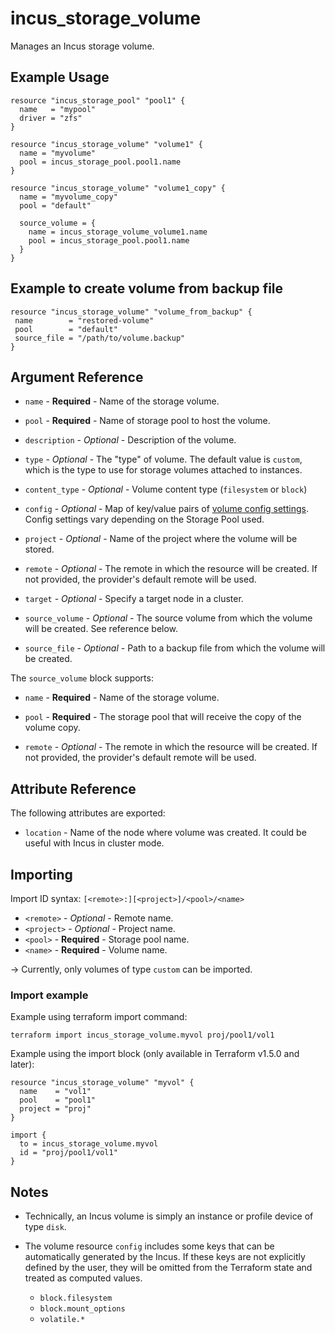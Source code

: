 # incus_storage_volume

Manages an Incus storage volume.

## Example Usage

```hcl
resource "incus_storage_pool" "pool1" {
  name   = "mypool"
  driver = "zfs"
}

resource "incus_storage_volume" "volume1" {
  name = "myvolume"
  pool = incus_storage_pool.pool1.name
}

resource "incus_storage_volume" "volume1_copy" {
  name = "myvolume_copy"
  pool = "default"

  source_volume = {
    name = incus_storage_volume_volume1.name
    pool = incus_storage_pool.pool1.name
  }
}
```

## Example to create volume from backup file 

```hcl
resource "incus_storage_volume" "volume_from_backup" {
 name        = "restored-volume"
 pool        = "default"
 source_file = "/path/to/volume.backup"
}
```

## Argument Reference

* `name` - **Required** - Name of the storage volume.

* `pool` - **Required** - Name of storage pool to host the volume.

* `description` - *Optional* - Description of the volume.

* `type` - *Optional* - The "type" of volume. The default value is `custom`,
	which is the type to use for storage volumes attached to instances.

* `content_type` - *Optional* - Volume content type (`filesystem` or `block`)

* `config` - *Optional* - Map of key/value pairs of
	[volume config settings](https://linuxcontainers.org/incus/docs/main/reference/storage_drivers/).
	Config settings vary depending on the Storage Pool used.

* `project` - *Optional* - Name of the project where the volume will be stored.

* `remote` - *Optional* - The remote in which the resource will be created. If
	not provided, the provider's default remote will be used.

* `target` - *Optional* - Specify a target node in a cluster.

* `source_volume` - *Optional* - The source volume from which the volume will be created. See reference below.

* `source_file` - *Optional* - Path to a backup file from which the volume will be created.

The `source_volume` block supports:

* `name` - **Required** - Name of the storage volume.

* `pool` - **Required** - The storage pool that will receive the copy of the volume copy.

* `remote` - *Optional* - The remote in which the resource will be created. If
	not provided, the provider's default remote will be used.

## Attribute Reference

The following attributes are exported:

* `location` - Name of the node where volume was created. It could be useful with Incus in cluster mode.

## Importing

Import ID syntax: `[<remote>:][<project>]/<pool>/<name>`

* `<remote>` - *Optional* - Remote name.
* `<project>` - *Optional* - Project name.
* `<pool>` - **Required** - Storage pool name.
* `<name>` - **Required** - Volume name.

-> Currently, only volumes of type `custom` can be imported.

### Import example

Example using terraform import command:

```shell
terraform import incus_storage_volume.myvol proj/pool1/vol1
```

Example using the import block (only available in Terraform v1.5.0 and later):

```hcl
resource "incus_storage_volume" "myvol" {
  name    = "vol1"
  pool    = "pool1"
  project = "proj"
}

import {
  to = incus_storage_volume.myvol
  id = "proj/pool1/vol1"
}
```


## Notes

* Technically, an Incus volume is simply an instance or profile device of
  type `disk`.

* The volume resource `config` includes some keys that can be automatically generated by the Incus.
  If these keys are not explicitly defined by the user, they will be omitted from the Terraform
  state and treated as computed values.
    - `block.filesystem`
    - `block.mount_options`
    - `volatile.*`
